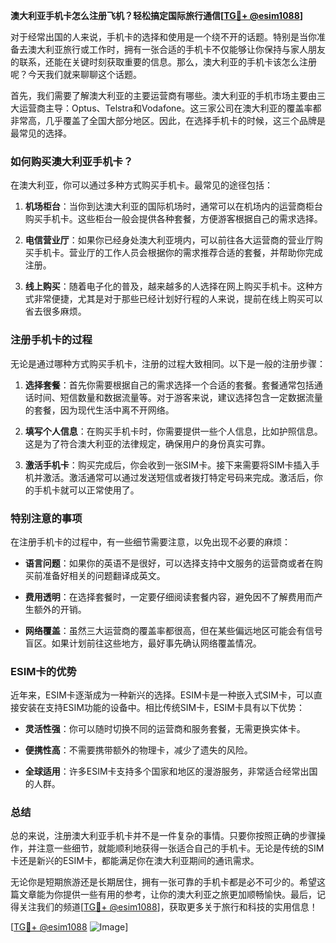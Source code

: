 **澳大利亚手机卡怎么注册飞机？轻松搞定国际旅行通信[[TG💪+ @esim1088](https://t.me/s/esim1088)]**

对于经常出国的人来说，手机卡的选择和使用是一个绕不开的话题。特别是当你准备去澳大利亚旅行或工作时，拥有一张合适的手机卡不仅能够让你保持与家人朋友的联系，还能在关键时刻获取重要的信息。那么，澳大利亚的手机卡该怎么注册呢？今天我们就来聊聊这个话题。

首先，我们需要了解澳大利亚的主要运营商有哪些。澳大利亚的手机市场主要由三大运营商主导：Optus、Telstra和Vodafone。这三家公司在澳大利亚的覆盖率都非常高，几乎覆盖了全国大部分地区。因此，在选择手机卡的时候，这三个品牌是最常见的选择。

### 如何购买澳大利亚手机卡？

在澳大利亚，你可以通过多种方式购买手机卡。最常见的途径包括：

1. **机场柜台**：当你到达澳大利亚的国际机场时，通常可以在机场内的运营商柜台购买手机卡。这些柜台一般会提供各种套餐，方便游客根据自己的需求选择。

2. **电信营业厅**：如果你已经身处澳大利亚境内，可以前往各大运营商的营业厅购买手机卡。营业厅的工作人员会根据你的需求推荐合适的套餐，并帮助你完成注册。

3. **线上购买**：随着电子化的普及，越来越多的人选择在网上购买手机卡。这种方式非常便捷，尤其是对于那些已经计划好行程的人来说，提前在线上购买可以省去很多麻烦。

### 注册手机卡的过程

无论是通过哪种方式购买手机卡，注册的过程大致相同。以下是一般的注册步骤：

1. **选择套餐**：首先你需要根据自己的需求选择一个合适的套餐。套餐通常包括通话时间、短信数量和数据流量等。对于游客来说，建议选择包含一定数据流量的套餐，因为现代生活中离不开网络。

2. **填写个人信息**：在购买手机卡时，你需要提供一些个人信息，比如护照信息。这是为了符合澳大利亚的法律规定，确保用户的身份真实可靠。

3. **激活手机卡**：购买完成后，你会收到一张SIM卡。接下来需要将SIM卡插入手机并激活。激活通常可以通过发送短信或者拨打特定号码来完成。激活后，你的手机卡就可以正常使用了。

### 特别注意的事项

在注册手机卡的过程中，有一些细节需要注意，以免出现不必要的麻烦：

- **语言问题**：如果你的英语不是很好，可以选择支持中文服务的运营商或者在购买前准备好相关的问题翻译成英文。
  
- **费用透明**：在选择套餐时，一定要仔细阅读套餐内容，避免因不了解费用而产生额外的开销。

- **网络覆盖**：虽然三大运营商的覆盖率都很高，但在某些偏远地区可能会有信号盲区。如果计划前往这些地方，最好事先确认网络覆盖情况。

### ESIM卡的优势

近年来，ESIM卡逐渐成为一种新兴的选择。ESIM卡是一种嵌入式SIM卡，可以直接安装在支持ESIM功能的设备中。相比传统SIM卡，ESIM卡具有以下优势：

- **灵活性强**：你可以随时切换不同的运营商和服务套餐，无需更换实体卡。
  
- **便携性高**：不需要携带额外的物理卡，减少了遗失的风险。

- **全球适用**：许多ESIM卡支持多个国家和地区的漫游服务，非常适合经常出国的人群。

### 总结

总的来说，注册澳大利亚手机卡并不是一件复杂的事情。只要你按照正确的步骤操作，并注意一些细节，就能顺利地获得一张适合自己的手机卡。无论是传统的SIM卡还是新兴的ESIM卡，都能满足你在澳大利亚期间的通讯需求。

无论你是短期旅游还是长期居住，拥有一张可靠的手机卡都是必不可少的。希望这篇文章能为你提供一些有用的参考，让你的澳大利亚之旅更加顺畅愉快。最后，记得关注我们的频道[[TG💪+ @esim1088](https://t.me/s/esim1088)]，获取更多关于旅行和科技的实用信息！

[[TG💪+ @esim1088](https://t.me/s/esim1088) ![Image](https://i.postimg.cc/4NQfJmqS/Snipaste-2025-05-13-00-14-12.png)]
